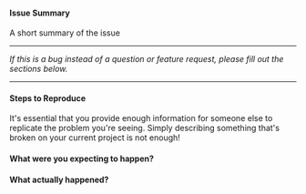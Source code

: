 #### Issue Summary

A short summary of the issue


---

_If this is a bug instead of a question or feature request, please fill out the sections below._

---

#### Steps to Reproduce

It's essential that you provide enough information for someone else to replicate the problem you're seeing. Simply describing something that's broken on your current project is not enough!

#### What were you expecting to happen?

#### What actually happened?

